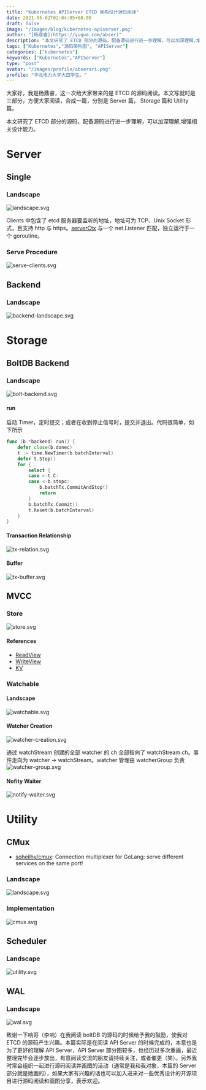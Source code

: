 ```yaml
---
title: "Kubernetes APIServer ETCD 架构设计源码阅读"
date: 2021-05-02T02:04:05+08:00
draft: false
image: "/images/blog/kubernetes-apiserver.png"
author: "[杨鼎睿](https://yuque.com/abser)"
description: "本文研究了 ETCD 部分的源码，配备源码进行进一步理解，可以加深理解,增强相关设计能力。"
tags: ["Kubernetes","源码架构图", "APIServer"]
categories: ["kubernetes"]
keywords: ["Kubernetes","APIServer"]
type: "post"
avatar: "/images/profile/abserari.png"
profile: "华北电力大学大四学生。"
---
```


大家好，我是杨鼎睿，这一次给大家带来的是 ETCD 的源码阅读。本文写就时是三部分，方便大家阅读，合成一篇，分别是 Server 篇， Storage 篇和 Utility 篇。

本文研究了 ETCD 部分的源码，配备源码进行进一步理解，可以加深理解,增强相关设计能力。

# Server
<a name="oDDrO"></a>
## Single
<a name="n9ox4"></a>
### Landscape
![landscape.svg](1.png)

Clients 中包含了 etcd 服务器要监听的地址，地址可为 TCP、Unix Socket 形式，且支持 http 与 https。[serverCtx](https://sourcegraph.com/github.com/etcd-io/etcd@release-3.3/-/blob/embed/serve.go#L46:6) 与一个 net.Listener 匹配，独立运行于一个 goroutine。


<a name="Oslrv"></a>
### Serve Procedure
![serve-clients.svg](2.png)

<a name="TCL9H"></a>
## Backend
<a name="xqINa"></a>
### Landscape
![backend-landscape.svg](3.png)

# Storage
<a name="RwQHd"></a>
## BoltDB Backend
<a name="oj1bO"></a>
### Landscape
![bolt-backend.svg](4.png)

<a name="wptN1"></a>
#### run
启动 Timer，定时提交；或者在收到停止信号时，提交并退出。代码很简单，如下所示
```go
func (b *backend) run() {
	defer close(b.donec)
	t := time.NewTimer(b.batchInterval)
	defer t.Stop()
	for {
		select {
		case <-t.C:
		case <-b.stopc:
			b.batchTx.CommitAndStop()
			return
		}
		b.batchTx.Commit()
		t.Reset(b.batchInterval)
	}
}
```

<a name="kmnwM"></a>
#### Transaction Relationship
![tx-relation.svg](5.png)

<a name="3UU3i"></a>
#### Buffer
![tx-buffer.svg](6.png)

<a name="QVPPC"></a>
## MVCC
<a name="wMnDW"></a>
### Store
![store.svg](7.png)

<a name="4vc0c"></a>
#### References

- [ReadView](https://sourcegraph.com/github.com/etcd-io/etcd@release-3.3/-/blob/mvcc/kv.go#L35:6)
- [WriteView](https://sourcegraph.com/github.com/etcd-io/etcd@release-3.3/-/blob/mvcc/kv.go#L63:6)
- [KV](https://sourcegraph.com/github.com/etcd-io/etcd@release-3.3/-/blob/mvcc/kv.go#L100:6)

<a name="KGHho"></a>
### Watchable
<a name="Jti9a"></a>
#### Landscape
![watchable.svg](8.png)

<a name="HxUXg"></a>
#### Watcher Creation
![watcher-creation.svg](9.png)

通过 watchStream 创建的全部 watcher 的 ch 全部指向了 watchStream.ch。事件走向为 watcher -> watchStream。watcher 管理由 watcherGroup 负责
![watcher-group.svg](10.png)


<a name="19sN5"></a>
#### Nofity Waiter
![notify-waiter.svg](11.png)

# Utility
<a name="zjfFl"></a>
## CMux
- [soheilhy/cmux](https://github.com/soheilhy/cmux): Connection multiplexer for GoLang: serve different services on the same port!

<a name="rYHMJ"></a>
### Landscape
![landscape.svg](12.png)

<a name="VA3hj"></a>
### Implementation
![cmux.svg](13.png)

<a name="sQtm8"></a>
## Scheduler
<a name="NNRs9"></a>
### Landscape
![utility.svg](14.png)

<a name="OSuKs"></a>
## WAL
<a name="RjwDB"></a>
### Landscape
![wal.svg](15.png)

致谢一下响哥（李响）在我阅读 boltDB 的源码的时候给予我的鼓励，使我对 ETCD 的源码产生兴趣。本篇实际是在阅读 API Server 的时候完成的，本意也是为了更好的理解 API Server，API Server 部分图较多，也经历过多次重画，最近整理完毕会逐步放出，有意阅读交流的朋友请持续关注，或者催更（笑）。另外我时常会组织一起进行源码阅读并画图的活动（通常是我和我对象，本篇的 Server 部分就是她画的），如果大家有兴趣的话也可以加入进来对一些优秀设计的开源项目进行源码阅读和画图分享，表示欢迎。